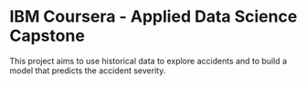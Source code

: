# IBM Coursera - Applied Data Science Capstone
This project aims to use historical data to explore accidents and to build a model that predicts the accident severity.
